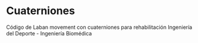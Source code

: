 # Cuaterniones
Código de Laban movement con cuaterniones para rehabilitación 
Ingeniería del Deporte - Ingeniería Biomédica
